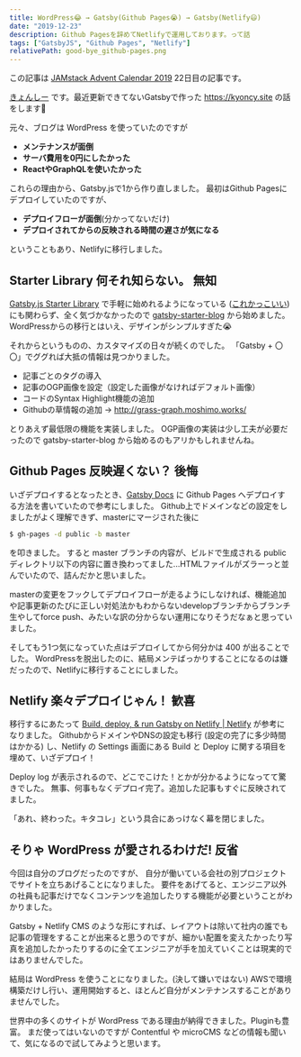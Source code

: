 ```yaml
---
title: WordPress😂 → Gatsby(Github Pages😭) → Gatsby(Netlify😃)
date: "2019-12-23"
description: Github Pagesを辞めてNetlifyで運用しております。って話
tags: ["GatsbyJS", "Github Pages", "Netlify"]
relativePath: good-bye_github-pages.png
---
```


この記事は [JAMstack Advent Calendar 2019](https://qiita.com/advent-calendar/2019/jamstack) 22日目の記事です。

[きょんしー](https://twitter.com/kyoncy_site) です。最近更新できてないGatsbyで作った https://kyoncy.site の話をします🐧

元々、ブログは WordPress を使っていたのですが

- **メンテナンスが面倒**
- **サーバ費用を0円にしたかった**
- **ReactやGraphQLを使いたかった**


これらの理由から、Gatsby.jsで1から作り直しました。
最初はGithub Pagesにデプロイしていたのですが、


- **デプロイフローが面倒**(分かってないだけ)
- **デプロイされてからの反映される時間の遅さが気になる**


ということもあり、Netlifyに移行しました。


## Starter Library 何それ知らない。 無知

[Gatsby.js Starter Library](https://www.gatsbyjs.org/starters/?v=2) で手軽に始めれるようになっている ([これかっこいい](https://www.gatsbyjs.org/starters/justinformentin/gatsby-v2-tutorial-starter/)) にも関わらず、全く気づかなかったので [gatsby-starter-blog](https://github.com/gatsbyjs/gatsby-starter-blog) から始めました。
WordPressからの移行とはいえ、デザインがシンプルすぎた😭

それからというものの、カスタマイズの日々が続くのでした。
「Gatsby + 〇〇」でググれば大抵の情報は見つかりました。

- 記事ごとのタグの導入
- 記事のOGP画像を設定（設定した画像がなければデフォルト画像）
- コードのSyntax Highlight機能の追加
- Githubの草情報の追加 → http://grass-graph.moshimo.works/

とりあえず最低限の機能を実装しました。
OGP画像の実装は少し工夫が必要だったので gatsby-starter-blog から始めるのもアリかもしれませんね。


## Github Pages 反映遅くない？ 後悔

いざデプロイするとなったとき、[Gatsby Docs](https://www.gatsbyjs.org/docs/how-gatsby-works-with-github-pages/) に Github Pages へデプロイする方法を書いていたので参考にしました。
Github上でドメインなどの設定をしましたがよく理解できず、masterにマージされた後に

```sh
$ gh-pages -d public -b master
```

を叩きました。
すると master ブランチの内容が、ビルドで生成される public ディレクトリ以下の内容に置き換わってました...HTMLファイルがズラーっと並んでいたので、詰んだかと思いました。

masterの変更をフックしてデプロイフローが走るようにしなければ、機能追加や記事更新のたびに正しい対処法かもわからないdevelopブランチからブランチ生やしてforce push、みたいな訳の分からない運用になりそうだなぁと思っていました。

そしてもう1つ気になっていた点はデプロイしてから何分かは 400 が出ることでした。
WordPressを脱出したのに、結局メンテばっかりすることになるのは嫌だったので、Netlifyに移行することにしました。


## Netlify 楽々デプロイじゃん！ 歓喜

移行するにあたって [Build, deploy, & run Gatsby on Netlify | Netlify](https://www.netlify.com/with/gatsby/) が参考になりました。
GithubからドメインやDNSの設定も移行 (設定の完了に多少時間はかかる) し、Netlify の Settings 画面にある Build と Deploy に関する項目を埋めて、いざデプロイ！

Deploy log が表示されるので、どこでこけた！とかが分かるようになってて驚きでした。
無事、何事もなくデプロイ完了。追加した記事もすぐに反映されてました。

「あれ、終わった。キタコレ」という具合にあっけなく幕を閉じました。


## そりゃ WordPress が愛されるわけだ! 反省

今回は自分のブログだったのですが、
自分が働いている会社の別プロジェクトでサイトを立ちあげることになりました。
要件をあげてると、エンジニア以外の社員も記事だけでなくコンテンツを追加したりする機能が必要ということがわかりました。

Gatsby + Netlify CMS のような形にすれば、レイアウトは除いて社内の誰でも記事の管理をすることが出来ると思うのですが、細かい配置を変えたかったり写真を追加したかったりするのに全てエンジニアが手を加えていくことは現実的ではありませんでした。

結局は WordPress を使うことになりました。(決して嫌いではない)
AWSで環境構築だけし行い、運用開始すると、ほとんど自分がメンテナンスすることがありませんでした。

世界中の多くのサイトが WordPress である理由が納得できました。Pluginも豊富。
まだ使ってはいないのですが Contentful や microCMS などの情報も聞いて、気になるので試してみようと思います。

